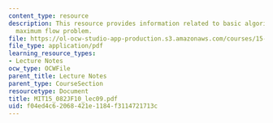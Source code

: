 ```yaml
---
content_type: resource
description: This resource provides information related to basic algorithms for the
  maximum flow problem.
file: https://ol-ocw-studio-app-production.s3.amazonaws.com/courses/15-082j-network-optimization-fall-2010/f04ed4c62068421e1184f3114721713c_MIT15_082JF10_lec09.pdf
file_type: application/pdf
learning_resource_types:
- Lecture Notes
ocw_type: OCWFile
parent_title: Lecture Notes
parent_type: CourseSection
resourcetype: Document
title: MIT15_082JF10_lec09.pdf
uid: f04ed4c6-2068-421e-1184-f3114721713c
---
```

